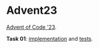 # Advent23

[Advent of Code '23](https://adventofcode.com/2023).

**Task 01**: [implementation](./Advent23/src/Task01.cs) and [tests](./Advent23/test/Task01Test.cs).